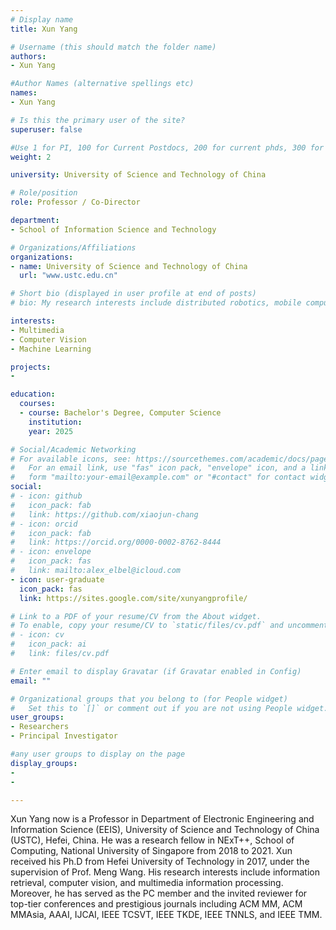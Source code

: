 ```yaml
---
# Display name
title: Xun Yang

# Username (this should match the folder name)
authors:
- Xun Yang

#Author Names (alternative spellings etc)
names:
- Xun Yang

# Is this the primary user of the site?
superuser: false

#Use 1 for PI, 100 for Current Postdocs, 200 for current phds, 300 for current masters, 400 for current undergrads, 800 for alum postdocs, 810 for alum phds, 820 for alum masters, and 830 for alum undergrads, 900 for tools, 1000 for projects
weight: 2

university: University of Science and Technology of China

# Role/position
role: Professor / Co-Director

department:
- School of Information Science and Technology

# Organizations/Affiliations
organizations:
- name: University of Science and Technology of China
  url: "www.ustc.edu.cn"

# Short bio (displayed in user profile at end of posts)
# bio: My research interests include distributed robotics, mobile computing and programmable matter.

interests:
- Multimedia
- Computer Vision
- Machine Learning

projects:
- 

education:
  courses:
  - course: Bachelor's Degree, Computer Science
    institution: 
    year: 2025

# Social/Academic Networking
# For available icons, see: https://sourcethemes.com/academic/docs/page-builder/#icons
#   For an email link, use "fas" icon pack, "envelope" icon, and a link in the
#   form "mailto:your-email@example.com" or "#contact" for contact widget.
social:
# - icon: github
#   icon_pack: fab
#   link: https://github.com/xiaojun-chang
# - icon: orcid
#   icon_pack: fab
#   link: https://orcid.org/0000-0002-8762-8444
# - icon: envelope
#   icon_pack: fas
#   link: mailto:alex_elbel@icloud.com
- icon: user-graduate
  icon_pack: fas
  link: https://sites.google.com/site/xunyangprofile/

# Link to a PDF of your resume/CV from the About widget.
# To enable, copy your resume/CV to `static/files/cv.pdf` and uncomment the lines below.
# - icon: cv
#   icon_pack: ai
#   link: files/cv.pdf

# Enter email to display Gravatar (if Gravatar enabled in Config)
email: ""

# Organizational groups that you belong to (for People widget)
#   Set this to `[]` or comment out if you are not using People widget.
user_groups:
- Researchers
- Principal Investigator

#any user groups to display on the page
display_groups:
- 
- 

---
```

Xun Yang now is a Professor in Department of Electronic Engineering and Information Science (EEIS), University of Science and Technology of China (USTC), Hefei, China. He was a research fellow in NExT++, School of Computing, National University of Singapore from 2018 to 2021. Xun received his Ph.D from Hefei University of Technology in 2017, under the supervision of Prof. Meng Wang. His research interests include information retrieval, computer vision, and multimedia information processing. Moreover, he has served as the PC member and the invited reviewer for top-tier conferences and prestigious journals including ACM MM, ACM MMAsia, AAAI, IJCAI, IEEE TCSVT, IEEE TKDE, IEEE TNNLS, and IEEE TMM.

